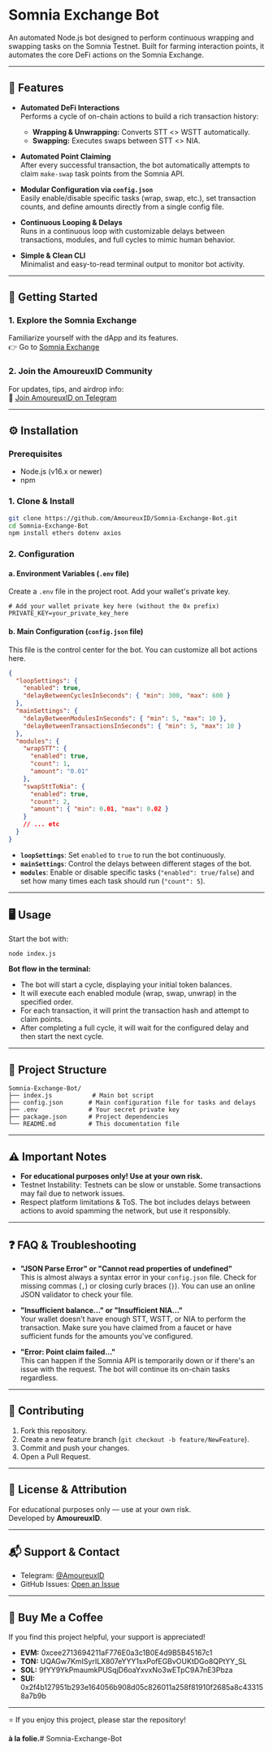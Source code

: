 # Somnia Exchange Bot

An automated Node.js bot designed to perform continuous wrapping and swapping tasks on the Somnia Testnet. Built for farming interaction points, it automates the core DeFi actions on the Somnia Exchange.

---

## 🚀 Features

- **Automated DeFi Interactions**  
  Performs a cycle of on-chain actions to build a rich transaction history:
    - **Wrapping & Unwrapping:** Converts STT <> WSTT automatically.
    - **Swapping:** Executes swaps between STT <> NIA.

- **Automated Point Claiming**  
  After every successful transaction, the bot automatically attempts to claim `make-swap` task points from the Somnia API.

- **Modular Configuration via `config.json`**  
  Easily enable/disable specific tasks (wrap, swap, etc.), set transaction counts, and define amounts directly from a single config file.

- **Continuous Looping & Delays**  
  Runs in a continuous loop with customizable delays between transactions, modules, and full cycles to mimic human behavior.

- **Simple & Clean CLI**  
  Minimalist and easy-to-read terminal output to monitor bot activity.

---

## 🏁 Getting Started

### 1. Explore the Somnia Exchange

Familiarize yourself with the dApp and its features.  
👉 Go to [Somnia Exchange](https://somnia.exchange/)

### 2. Join the AmoureuxID Community

For updates, tips, and airdrop info:  
🔗 [Join AmoureuxID on Telegram](https://t.me/AmoureuxID)

---

## ⚙️ Installation

### Prerequisites

- Node.js (v16.x or newer)
- npm

### 1. Clone & Install

```bash
git clone https://github.com/AmoureuxID/Somnia-Exchange-Bot.git
cd Somnia-Exchange-Bot
npm install ethers dotenv axios
```

### 2. Configuration

#### a. Environment Variables (`.env` file)

Create a `.env` file in the project root. Add your wallet's private key.

```env
# Add your wallet private key here (without the 0x prefix)
PRIVATE_KEY=your_private_key_here
```

#### b. Main Configuration (`config.json` file)

This file is the control center for the bot. You can customize all bot actions here.

```json
{
  "loopSettings": {
    "enabled": true,
    "delayBetweenCyclesInSeconds": { "min": 300, "max": 600 }
  },
  "mainSettings": {
    "delayBetweenModulesInSeconds": { "min": 5, "max": 10 },
    "delayBetweenTransactionsInSeconds": { "min": 5, "max": 10 }
  },
  "modules": {
    "wrapSTT": {
      "enabled": true,
      "count": 1,
      "amount": "0.01"
    },
    "swapSttToNia": {
      "enabled": true,
      "count": 2,
      "amount": { "min": 0.01, "max": 0.02 }
    }
    // ... etc
  }
}
```
- **`loopSettings`**: Set `enabled` to `true` to run the bot continuously.
- **`mainSettings`**: Control the delays between different stages of the bot.
- **`modules`**: Enable or disable specific tasks (`"enabled": true/false`) and set how many times each task should run (`"count": 5`).

---

## 🖥️ Usage

Start the bot with:
```bash
node index.js
```

**Bot flow in the terminal:**
- The bot will start a cycle, displaying your initial token balances.
- It will execute each enabled module (wrap, swap, unwrap) in the specified order.
- For each transaction, it will print the transaction hash and attempt to claim points.
- After completing a full cycle, it will wait for the configured delay and then start the next cycle.

---

## 📁 Project Structure

```
Somnia-Exchange-Bot/
├── index.js           # Main bot script
├── config.json       # Main configuration file for tasks and delays
├── .env              # Your secret private key
├── package.json      # Project dependencies
└── README.md         # This documentation file
```

---

## ⚠️ Important Notes

- **For educational purposes only! Use at your own risk.**
- Testnet Instability: Testnets can be slow or unstable. Some transactions may fail due to network issues.
- Respect platform limitations & ToS. The bot includes delays between actions to avoid spamming the network, but use it responsibly.

---

## ❓ FAQ & Troubleshooting

- **"JSON Parse Error" or "Cannot read properties of undefined"**  
  This is almost always a syntax error in your `config.json` file. Check for missing commas (`,`) or closing curly braces (`}`). You can use an online JSON validator to check your file.

- **"Insufficient balance..." or "Insufficient NIA..."**  
  Your wallet doesn't have enough STT, WSTT, or NIA to perform the transaction. Make sure you have claimed from a faucet or have sufficient funds for the amounts you've configured.

- **"Error: Point claim failed..."**  
  This can happen if the Somnia API is temporarily down or if there's an issue with the request. The bot will continue its on-chain tasks regardless.

---

## 🤗 Contributing

1. Fork this repository.
2. Create a new feature branch (`git checkout -b feature/NewFeature`).
3. Commit and push your changes.
4. Open a Pull Request.

---

## 📜 License & Attribution

For educational purposes only — use at your own risk.  
Developed by **AmoureuxID**.

---

## 📬 Support & Contact

- Telegram: [@AmoureuxID](https://t.me/AmoureuxID)
- GitHub Issues: [Open an Issue](https://github.com/AmoureuxID/Somnia-Exchange-Bot/issues)

---

## 🧋 Buy Me a Coffee

If you find this project helpful, your support is appreciated!

- **EVM:** 0xcee2713694211aF776E0a3c1B0E4d9B5B45167c1
- **TON:** UQAGw7KmISyrILX807eYYY1sxPofEGBvOUKtDGo8QPtYY_SL
- **SOL:** 9fYY9YkPmaumkPUSqjD6oaYxvxNo3wETpC9A7nE3Pbza
- **SUI:** 0x2f4b127951b293e164056b908d05c826011a258f81910f2685a8c433158a7b9b

---

⭐ If you enjoy this project, please star the repository!

**à la folie.**#   S o m n i a - E x c h a n g e - B o t  
 